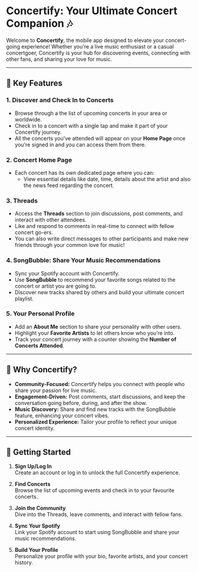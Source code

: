 # Concertify: Your Ultimate Concert Companion 🎶

Welcome to **Concertify**, the mobile app designed to elevate your concert-going experience! Whether you're a live music enthusiast or a casual concertgoer, Concertify is your hub for discovering events, connecting with other fans, and sharing your love for music. 

---

## 📲 **Key Features**

### 1. **Discover and Check In to Concerts**  
- Browse through a the list of upcoming concerts in your area or worldwide.  
- Check in to a concert with a single tap and make it part of your Concertify journey.  
- All the concerts you've attended will appear on your **Home Page** once you're signed in and you can access them from there.

### 2. **Concert Home Page**  
- Each concert has its own dedicated page where you can:  
  - View essential details like date, time, details about the artist and also the news feed regarding the concert. 

### 3. **Threads**  
  - Access the **Threads** section to join discussions, post comments, and interact with other attendees.  
  - Like and respond to comments in real-time to connect with fellow concert go-ers. 
  - You can also write direct messages to other participants and make new friends through your common love for music!
 
### 4. **SongBubble: Share Your Music Recommendations**  
- Sync your Spotify account with Concertify.  
- Use **SongBubble** to recommend your favorite songs related to the concert or artist you are going to.  
- Discover new tracks shared by others and build your ultimate concert playlist.

### 5. **Your Personal Profile**  
- Add an **About Me** section to share your personality with other users.  
- Highlight your **Favorite Artists** to let others know who you’re into.  
- Track your concert journey with a counter showing the **Number of Concerts Attended**.

---

## 🎤 **Why Concertify?**  

- **Community-Focused:** Concertify helps you connect with people who share your passion for live music.  
- **Engagement-Driven:** Post comments, start discussions, and keep the conversation going before, during, and after the show.  
- **Music Discovery:** Share and find new tracks with the SongBubble feature, enhancing your concert vibes.  
- **Personalized Experience:** Tailor your profile to reflect your unique concert identity.

---

## 🚀 **Getting Started**  

1. **Sign Up/Log In**  
   Create an account or log in to unlock the full Concertify experience.  

2. **Find Concerts**  
   Browse the list of upcoming events and check in to your favourite concerts.  

3. **Join the Community**  
   Dive into the Threads, leave comments, and interact with fellow fans.  

4. **Sync Your Spotify**  
   Link your Spotify account to start using SongBubble and share your music recommendations.  

5. **Build Your Profile**  
   Personalize your profile with your bio, favorite artists, and your concert history.

